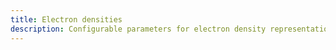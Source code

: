 ```yaml
---
title: Electron densities
description: Configurable parameters for electron density representation analysis
---
```


